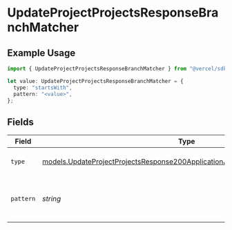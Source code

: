 # UpdateProjectProjectsResponseBranchMatcher

## Example Usage

```typescript
import { UpdateProjectProjectsResponseBranchMatcher } from "@vercel/sdk/models/updateprojectop.js";

let value: UpdateProjectProjectsResponseBranchMatcher = {
  type: "startsWith",
  pattern: "<value>",
};
```

## Fields

| Field                                                                                                                                                                | Type                                                                                                                                                                 | Required                                                                                                                                                             | Description                                                                                                                                                          |
| -------------------------------------------------------------------------------------------------------------------------------------------------------------------- | -------------------------------------------------------------------------------------------------------------------------------------------------------------------- | -------------------------------------------------------------------------------------------------------------------------------------------------------------------- | -------------------------------------------------------------------------------------------------------------------------------------------------------------------- |
| `type`                                                                                                                                                               | [models.UpdateProjectProjectsResponse200ApplicationJSONResponseBodyTargetsType](../models/updateprojectprojectsresponse200applicationjsonresponsebodytargetstype.md) | :heavy_check_mark:                                                                                                                                                   | The type of matching to perform                                                                                                                                      |
| `pattern`                                                                                                                                                            | *string*                                                                                                                                                             | :heavy_check_mark:                                                                                                                                                   | The pattern to match against branch names                                                                                                                            |